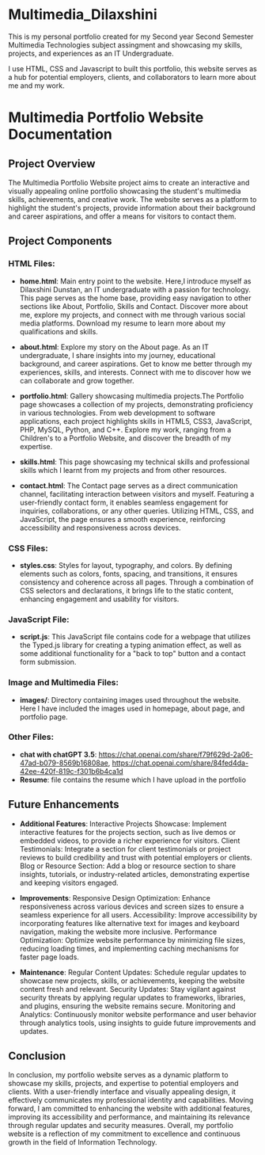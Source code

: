 # Multimedia_Dilaxshini
 This is my personal portfolio created for my Second year Second Semester Multimedia Technologies subject assingment and showcasing my skills, projects, and experiences as an IT Undergraduate.

I use HTML, CSS and Javascript to built this portfolio, this website serves as a hub for potential employers, clients, and collaborators to learn more about me and my work.

# Multimedia Portfolio Website Documentation

## Project Overview 

The Multimedia Portfolio Website project aims to create an interactive and visually appealing online portfolio showcasing the student's multimedia skills, achievements, and creative work. The website serves as a platform to highlight the student's projects, provide information about their background and career aspirations, and offer a means for visitors to contact them.

## Project Components

### HTML Files:

-   **home.html**: Main entry point to the website. Here,I introduce myself as Dilaxshini Dunstan, an IT undergraduate with a passion for technology. This page serves as the home base, providing easy navigation to other sections like About, Portfolio, Skills and Contact. Discover more about me, explore my projects, and connect with me through various social media platforms. Download my resume to learn more about my qualifications and skills.
  
-   **about.html**: Explore my story on the About page. As an IT  undergraduate, I share insights into my journey, educational background, and career aspirations. Get to know me better through my experiences, skills, and interests. Connect with me to discover how we can collaborate and grow together.
  
-   **portfolio.html**: Gallery showcasing multimedia projects.The Portfolio page showcases a collection of my projects, demonstrating proficiency in various technologies. From web development to software applications, each project highlights skills in HTML5, CSS3, JavaScript, PHP, MySQL, Python, and C++. Explore my work, ranging from a Children's to a Portfolio Website, and discover the breadth of my expertise.

-   **skills.html**: This page showcasing my technical skills and professional skills which I learnt from my projects and from other resources.

-   **contact.html**: The Contact page serves as a direct communication channel, facilitating interaction between visitors and myself. Featuring a user-friendly contact form, it enables seamless engagement for inquiries, collaborations, or any other queries. Utilizing HTML, CSS, and JavaScript, the page ensures a smooth experience, reinforcing accessibility and responsiveness across devices.

### CSS Files:

-   **styles.css**: Styles for layout, typography, and colors. By defining elements such as colors, fonts, spacing, and transitions, it ensures consistency and coherence across all pages. Through a combination of CSS selectors and declarations, it brings life to the static content, enhancing engagement and usability for visitors.
  

### JavaScript File:

-   **script.js**: This JavaScript file contains code for a webpage that utilizes the Typed.js library for creating a typing animation effect, as well as some additional functionality for a "back to top" button and a contact form submission.


### Image and Multimedia Files:

-   **images/**: Directory containing images used throughout the website. Here I have included the images used in homepage, about page, and portfolio page.


### Other Files:

-   **chat with chatGPT 3.5**: https://chat.openai.com/share/f79f629d-2a06-47ad-b079-8569b16808ae,
                               https://chat.openai.com/share/84fed4da-42ee-420f-819c-f301b6b4ca1d
-   **Resume**: file contains the resume which I have upload in the portfolio
  
## Future Enhancements

-   **Additional Features**: 
        Interactive Projects Showcase: Implement interactive features for the projects section, such as live demos or embedded videos, to provide a richer experience for visitors.
        Client Testimonials: Integrate a section for client testimonials or project reviews to build credibility and trust with potential employers or clients.
        Blog or Resource Section: Add a blog or resource section to share insights, tutorials, or industry-related articles, demonstrating expertise and keeping visitors engaged.
    
-   **Improvements**:
        Responsive Design Optimization: Enhance responsiveness across various devices and screen sizes to ensure a seamless experience for all users.
        Accessibility: Improve accessibility by incorporating features like alternative text for images and keyboard navigation, making the website more inclusive.
        Performance Optimization: Optimize website performance by minimizing file sizes, reducing loading times, and implementing caching mechanisms for faster page loads.

-   **Maintenance**:
        Regular Content Updates: Schedule regular updates to showcase new projects, skills, or achievements, keeping the website content fresh and relevant.
        Security Updates: Stay vigilant against security threats by applying regular updates to frameworks, libraries, and plugins, ensuring the website remains secure.
        Monitoring and Analytics: Continuously monitor website performance and user behavior through analytics tools, using insights to guide future improvements and updates.

## Conclusion

In conclusion, my portfolio website serves as a dynamic platform to showcase my skills, projects, and expertise to potential employers and clients. With a user-friendly interface and visually appealing design, it effectively communicates my professional identity and capabilities. Moving forward, I am committed to enhancing the website with additional features, improving its accessibility and performance, and maintaining its relevance through regular updates and security measures. Overall, my portfolio website is a reflection of my commitment to excellence and continuous growth in the field of Information Technology.

